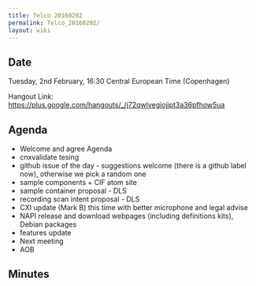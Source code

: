 ```yaml
---
title: Telco 20160202
permalink: Telco_20160202/
layout: wiki
---
```


Date
----

Tuesday, 2nd February, 16:30 Central European Time (Copenhagen)

Hangout Link:
<https://plus.google.com/hangouts/_/j72qwlvegiojjpt3a36pfhow5ua>

Agenda
------

-   Welcome and agree Agenda
-   cnxvalidate tesing
-   github issue of the day - suggestions welcome (there is a github
    label now), otherwise we pick a random one
-   sample components + CIF atom site
-   sample container proposal - DLS
-   recording scan intent proposal - DLS
-   CXI update (Mark B) this time with better microphone and legal
    advise
-   NAPI release and download webpages (including definitions kits),
    Debian packages
-   features update
-   Next meeting
-   AOB

Minutes
-------
